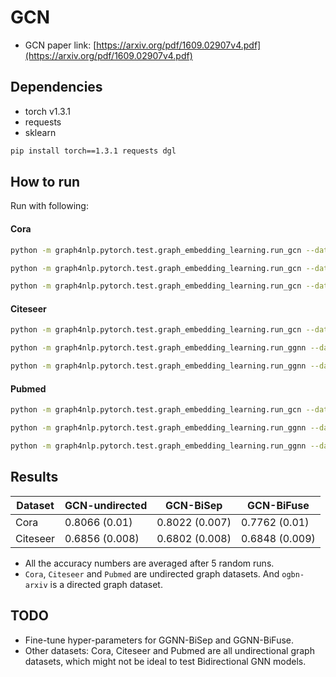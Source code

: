 GCN
============

- GCN paper link: [https://arxiv.org/pdf/1609.02907v4.pdf](https://arxiv.org/pdf/1609.02907v4.pdf)

Dependencies
------------
- torch v1.3.1
- requests
- sklearn

```bash
pip install torch==1.3.1 requests dgl
```

How to run
----------

Run with following:

#### Cora

```bash
python -m graph4nlp.pytorch.test.graph_embedding_learning.run_gcn --dataset=cora --gpu=0 --direction-option undirected --early-stop --num-layers 3 --epochs 400 --num-hidden 64
```
```bash
python -m graph4nlp.pytorch.test.graph_embedding_learning.run_gcn --dataset=cora --gpu=0 --direction-option bi_sep --early-stop --num-layers 2 --epochs 400 --num-hidden 64
```
```bash
python -m graph4nlp.pytorch.test.graph_embedding_learning.run_gcn --dataset=cora --gpu=0 --direction-option bi_fuse --early-stop --num-layers 2 --epochs 400 --num-hidden 64
```

#### Citeseer
```bash
python -m graph4nlp.pytorch.test.graph_embedding_learning.run_gcn --dataset=citeseer --gpu=0 --direction-option undirected --early-stop --num-layers 3 --epochs 400 --num-hidden 64
```
```bash
python -m graph4nlp.pytorch.test.graph_embedding_learning.run_ggnn --dataset=citeseer --gpu=0 --direction-option bi_sep --early-stop --num-hidden 3703 --num-etypes 1
```
```bash
python -m graph4nlp.pytorch.test.graph_embedding_learning.run_ggnn --dataset=citeseer --gpu=0 --direction-option bi_fuse --early-stop --num-hidden 3703 --num-etypes 1
```

#### Pubmed
```bash
python -m graph4nlp.pytorch.test.graph_embedding_learning.run_gcn --dataset=pubmed --gpu=0 --direction-option undirected --early-stop --num-layers 2 --epochs 400 --num-hidden 8 --weight-decay=0.001
```
```bash
python -m graph4nlp.pytorch.test.graph_embedding_learning.run_ggnn --dataset=pubmed --gpu=0 --direction-option bi_sep --weight-decay=0.001 --early-stop --num-layers 2 --epochs 400 --num-hidden 8 
```
```bash
python -m graph4nlp.pytorch.test.graph_embedding_learning.run_ggnn --dataset=pubmed --gpu=0 --direction-option bi_fuse --weight-decay=0.001 --early-stop --num-layers 2 --epochs 400 --num-hidden 8 
```

Results
-------

| Dataset  | GCN-undirected |   GCN-BiSep    |   GCN-BiFuse   |
| -------- | -------------- | -------------- | -------------- |
| Cora     | 0.8066 (0.01)  | 0.8022 (0.007) | 0.7762 (0.01)  |
| Citeseer | 0.6856 (0.008) | 0.6802 (0.008) | 0.6848 (0.009) |

* All the accuracy numbers are averaged after 5 random runs.
* `Cora`, `Citeseer` and `Pubmed` are undirected graph datasets. And `ogbn-arxiv` is a directed graph dataset.


TODO
-------

* Fine-tune hyper-parameters for GGNN-BiSep and GGNN-BiFuse.
* Other datasets: Cora, Citeseer and Pubmed are all undirectional graph datasets, which might not be ideal to test Bidirectional GNN models.

